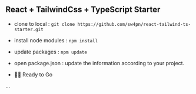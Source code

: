 ## React + TailwindCss + TypeScript Starter

- clone to local : `git clone https://github.com/sw4pn/react-tailwind-ts-starter.git`

- install node modules : `npm install`

- update packages : `npm update`

- open package.json : update the information according to your project.

- :ok_man: Ready to Go

...
